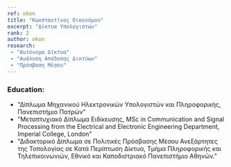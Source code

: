 ```yaml
---
ref: okon
title: "Κωνσταντίνος Οικονόμου"
excerpt: "Δίκτυα Υπολογιστών"
rank: 2
author: okon
research:
 - "Αυτόνομα Δίκτυα"
 - "Ανάλυση Απόδοσης Δικτύων"
 - "Πρόσβαση Μέσου"
---
```


### Education:
  - "Δίπλωμα Μηχανικού Ηλεκτρονικών Υπολογιστών και Πληροφορικής, Πανεπιστήμιο Πατρών"
  - "Μεταπτυχιακό Δίπλωμα Ειδίκευσης, MSc in Communication and Signal Processing from the Electrical and Electronic Engineering Department, Imperial College, London"
  - "Διδακτορικό Δίπλωμα σε Πολιτικές Πρόσβασης Μέσου Ανεξάρτητες της Τοπολογίας σε Κατά Περίπτωση Δίκτυα, Τμήμα Πληροφορικής και Τηλεπικοινωνιών, Εθνικό και Καποδιστριακό Πανεπιστήμιο Αθηνών."
